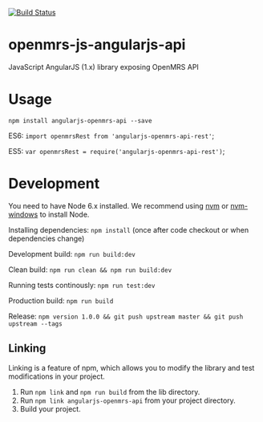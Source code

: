 [![Build Status](https://travis-ci.org/openmrs/openmrs-web-angularjs-api.svg?branch=master)](https://travis-ci.org/openmrs/openmrs-web-angularjs-api)

# openmrs-js-angularjs-api
JavaScript AngularJS (1.x) library exposing OpenMRS API

# Usage

`npm install angularjs-openmrs-api --save`

ES6: `import openmrsRest from 'angularjs-openmrs-api-rest'`;

ES5: `var openmrsRest = require('angularjs-openmrs-api-rest')`;

# Development

You need to have Node 6.x installed. We recommend using [nvm](https://github.com/creationix/nvm) or [nvm-windows](https://github.com/coreybutler/nvm-windows) to install Node.

Installing dependencies: `npm install` (once after code checkout or when dependencies change)

Development build: `npm run build:dev`

Clean build: `npm run clean && npm run build:dev`

Running tests continously: `npm run test:dev`

Production build: `npm run build`

Release: `npm version 1.0.0 && git push upstream master && git push upstream --tags`

## Linking

Linking is a feature of npm, which allows you to modify the library and test modifications in your project.  
1) Run `npm link` and `npm run build` from the lib directory.
2) Run `npm link angularjs-openmrs-api` from your project directory.
3) Build your project.
